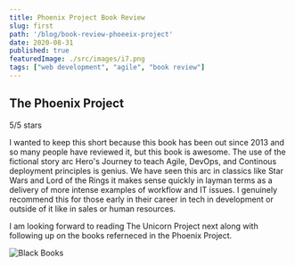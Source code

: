 ```yaml
---
title: Phoenix Project Book Review
slug: first
path: '/blog/book-review-phoeeix-project'
date: 2020-08-31
published: true
featuredImage: ./src/images/i7.png
tags: ["web development", "agile", "book review"]
---
```


## The Phoenix Project
5/5 stars

I wanted to keep this short because this book has been out since 2013 and so many people have reviewed it, but this book is awesome. The use of the fictional story arc Hero's Journey to teach Agile, DevOps, and Continous deployment principles is genius. We have seen this arc in classics like Star Wars and Lord of the Rings it makes sense quickly in layman terms as a delivery of more intense examples of workflow and IT issues. I genuinely recommend this for those early in their career in tech in development or outside of it like in sales or human resources.  

I am looking forward to reading The Unicorn Project next along with following up on the books referneced in the Phoenix Project.

![Black Books](http://gph.is/2cTgTqZ)

